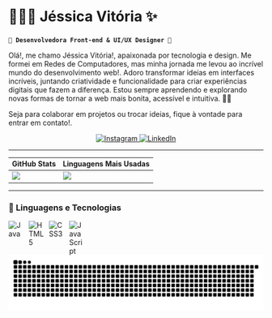 # 👩🏻‍💻 Jéssica Vitória ✨

**`🚀 Desenvolvedora Front-end & UI/UX Designer 🎨`**

Olá!, me chamo Jéssica Vitória!, apaixonada por tecnologia e design. Me formei em Redes de Computadores, mas minha jornada me levou ao incrível mundo do desenvolvimento web!. Adoro transformar ideias em interfaces incríveis, juntando criatividade e funcionalidade para criar experiências digitais que fazem a diferença. Estou sempre aprendendo e explorando novas formas de tornar a web mais bonita, acessível e intuitiva. 🚀💜

Seja para colaborar em projetos ou trocar ideias, fique à vontade para entrar em contato!.

<p align="center">
  <a href="https://www.instagram.com/jessh.codes/">
    <img src="https://img.shields.io/badge/Instagram-%23E4405F.svg?style=for-the-badge&logo=Instagram&logoColor=white" alt="Instagram">
  </a>
  <a href="https://www.linkedin.com/in/jéssica-vitória-martins">
    <img src="https://img.shields.io/badge/LinkedIn-%230077B5.svg?style=for-the-badge&logo=linkedin&logoColor=white" alt="LinkedIn">
  </a>
</p>

---

| GitHub Stats | Linguagens Mais Usadas |
|-------------|----------------|
| <img src="https://github-readme-stats.vercel.app/api?username=Jessh00&show_icons=true&bg_color=000000&title_color=ff79c6&text_color=ffffff&icon_color=ff79c6" width="400"/> | <img src="https://github-readme-stats.vercel.app/api/top-langs/?username=Jessh00&layout=compact&bg_color=000000&title_color=ff79c6&text_color=ffffff&icon_color=ff79c6" width="350"/> |

---
### 🤖 Linguagens e Tecnologias

<div style="display: flex; flex-wrap: wrap; gap: 10px;">
    <img 
        alt="Java" 
        title="Java" 
        width="30px" 
        src="https://cdn.jsdelivr.net/gh/devicons/devicon/icons/java/java-original.svg" 
    />
    <img 
        alt="HTML5" 
        title="HTML5" 
        width="30px" 
        src="https://cdn.jsdelivr.net/gh/devicons/devicon/icons/html5/html5-original.svg" 
    />
    <img 
        alt="CSS3" 
        title="CSS3" 
        width="30px" 
        src="https://cdn.jsdelivr.net/gh/devicons/devicon/icons/css3/css3-original.svg" 
    />
    <img 
        alt="JavaScript" 
        title="JavaScript" 
        width="30px" 
        src="https://cdn.jsdelivr.net/gh/devicons/devicon/icons/javascript/javascript-original.svg" 
    />
</div>

<picture align="center">
  <source media="(prefers-color-scheme: dark)" srcset="https://raw.githubusercontent.com/Jessh00/Jessh00/output/github-contribution-grid-snake-dark.svg">
  <source media="(prefers-color-scheme: light)" srcset="https://raw.githubusercontent.com/Jessh00/Jessh00/output/github-contribution-grid-snake-dark.svg">
  <img align="center" alt="github contribution grid snake animation" src="https://raw.githubusercontent.com/Jessh00/Jessh00/output/github-contribution-grid-snake.svg">
</picture>
